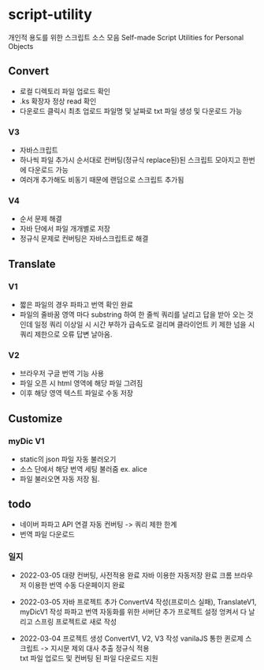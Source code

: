 # script-utility

개인적 용도를 위한 스크립트 소스 모음
Self-made Script Utilities for Personal Objects


## Convert

- 로컬 디렉토리 파일 업로드 확인
- .ks 확장자 정상 read 확인
- 다운로드 클릭시 최초 업로드 파일명 및 날짜로 txt 파일 생성 및 다운로드 가능

### V3 
- 자바스크립트
- 하나씩 파일 추가시 순서대로 컨버팅(정규식 replace된)된 스크립트 모아지고 한번에 다운로드 가능
- 여러개 추가해도 비동기 때문에 랜덤으로 스크립트 추가됨

### V4
- 순서 문제 해결
- 자바 단에서 파일 개개별로 저장 
- 정규식 문제로 컨버팅은 자바스크립트로 해결


## Translate

### V1
- 짧은 파일의 경우 파파고 번역 확인 완료
- 파일의 줄바꿈 영역 마다 substring 하여 한 줄씩 쿼리를 날리고 답을 받아 오는 것인데 일정 쿼리 이상일 시 시간 부하가 급속도로 걸리며 클라이언트 키 제한 넘을 시 쿼리 제한으로 오류 답변 날아옴.

### V2
- 브라우저 구글 번역 기능 사용
- 파일 오픈 시 html 영역에 해당 파일 그려짐
- 이후 해당 영역 텍스트 파일로 수동 저장


## Customize

### myDic V1
- static의 json 파일 자동 불러오기
- 소스 단에서 해당 번역 세팅 불러줌 ex. alice
- 파일 불러오면 자동 저장 됨.



## todo

- 네이버 파파고 API 연결 자동 컨버팅 -> 쿼리 제한 한계
- 번역 파일 다운로드



### 일지

- 2022-03-05 대량 컨버팅, 사전적용 완료
자바 이용한 자동저장 완료
크롬 브라우저 이용한 번역 수동 다운페이지 완료

- 2022-03-05 자바 프로젝트 추가
ConvertV4 작성(프로미스 실패), TranslateV1, myDicV1 작성 
파파고 번역 자동화를 위한 서버단 추가
프로젝트 설정 엉켜서 다 날리고 스프링 프로젝트로 새로 작성

- 2022-03-04 프로젝트 생성
ConvertV1, V2, V3 작성 
vanilaJS 통한 퀸로제 스크립트 -> 지시문 제외 대사 추출 정규식 적용  
txt 파일 업로드 및 컨버팅 된 파일 다운로드 지원